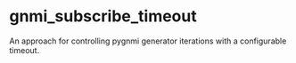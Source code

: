 # gnmi_subscribe_timeout

An approach for controlling pygnmi generator iterations with a configurable timeout.
